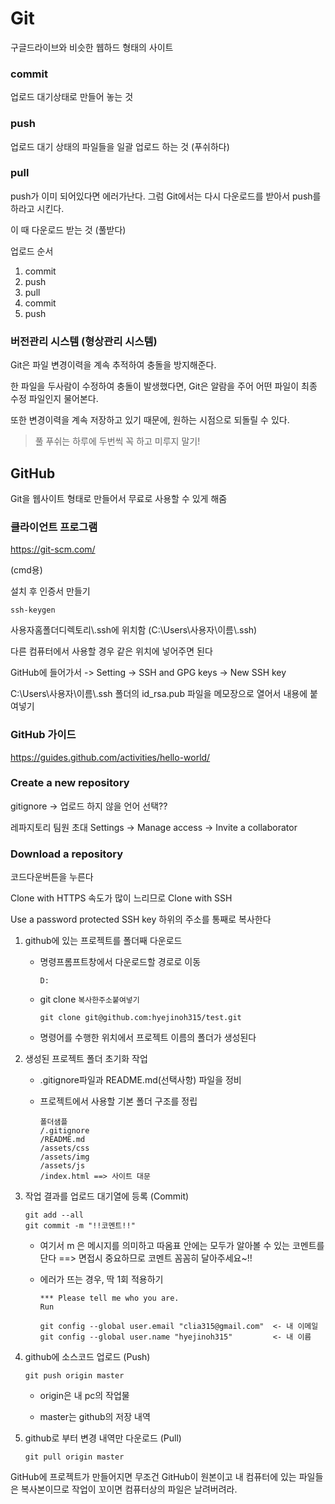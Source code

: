 # Git

구글드라이브와 비슷한 웹하드 형태의 사이트



### commit

업로드 대기상태로 만들어 놓는 것

### push

업로드 대기 상태의 파일들을 일괄 업로드 하는 것 (푸쉬하다)

### pull

push가 이미 되어있다면 에러가난다. 그럼 Git에서는 다시 다운로드를 받아서 push를 하라고 시킨다.

이 때 다운로드 받는 것 (풀받다)



업로드 순서

1. commit
2. push
3. pull
4. commit
5. push



### 버전관리 시스템 (형상관리 시스템)

Git은 파일 변경이력을 계속 추적하여 충돌을 방지해준다.

한 파일을 두사람이 수정하여 충돌이 발생했다면, Git은 알람을 주어 어떤 파일이 최종 수정 파일인지 물어본다.

또한 변경이력을 계속 저장하고 있기 때문에, 원하는 시점으로 되돌릴 수 있다.

>  풀 푸쉬는 하루에 두번씩 꼭 하고 미루지 말기!



## GitHub

Git을 웹사이트 형태로 만들어서 무료로 사용할 수 있게 해줌



### 클라이언트 프로그램

https://git-scm.com/

(cmd용)

설치 후 인증서 만들기

```shell
ssh-keygen
```

사용자홈폴더디렉토리\\.ssh에 위치함 (C:\\Users\\사용자\\이름\\.ssh)

다른 컴퓨터에서 사용할 경우 같은 위치에 넣어주면 된다



GitHub에 들어가서 -> Setting -> SSH and GPG keys -> New SSH key

C:\\Users\\사용자\\이름\\.ssh 폴더의 id_rsa.pub 파일을 메모장으로 열어서 내용에 붙여넣기



### GitHub 가이드

https://guides.github.com/activities/hello-world/



### Create a new repository

gitignore -> 업로드 하지 않을 언어 선택??

레파지토리 팀원 초대 Settings -> Manage access -> Invite a collaborator



### Download a repository

코드다운버튼을 누른다

Clone with HTTPS  속도가 많이 느리므로 Clone with SSH

Use a password protected SSH key 하위의 주소를 통째로 복사한다



1. github에 있는 프로젝트를 폴더째 다운로드

   - 명령프롬프트창에서 다운로드할 경로로 이동 

     ```shell
     D:
     ```

   - git clone `복사한주소붙여넣기`

     ```shell
     git clone git@github.com:hyejinoh315/test.git
     ```

   - 명령어를 수행한 위치에서 프로젝트 이름의 폴더가 생성된다
   
   


2. 생성된 프로젝트 폴더 초기화 작업

   - .gitignore파일과 README.md(선택사항) 파일을 정비

   - 프로젝트에서 사용할 기본 폴더 구조를 정립

     ```
     폴더샘플
     /.gitignore
     /README.md
     /assets/css
     /assets/img
     /assets/js
     /index.html ==> 사이트 대문
     ```

     

3. 작업 결과를 업로드 대기열에 등록 (Commit)

   ```shell
   git add --all
   git commit -m "!!코멘트!!"
   ```

   - 여기서 m 은 메시지를 의미하고 따옴표 안에는 모두가 알아볼 수 있는 코멘트를 단다
     	==> 면접시 중요하므로 코멘트 꼼꼼히 달아주세요~!!

   - 에러가 뜨는 경우, 딱 1회 적용하기

     ```shell
     *** Please tell me who you are.
     Run
     
     git config --global user.email "clia315@gmail.com"  <- 내 이메일
     git config --global user.name "hyejinoh315"         <- 내 이름
     ```

     

4. github에 소스코드 업로드 (Push)

   ```shell
   git push origin master
   ```

   - origin은 내 pc의 작업물
     
   - master는 github의 저장 내역
     
     

5. github로 부터 변경 내역만 다운로드 (Pull)

   ```shell
   git pull origin master
   ```

GitHub에 프로젝트가 만들어지면 무조건 GitHub이 원본이고 내 컴퓨터에 있는 파일들은 복사본이므로 작업이 꼬이면 컴퓨터상의 파일은 날려버려라.